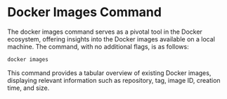 # Docker Images Command

The docker images command serves as a pivotal tool in the Docker ecosystem, offering insights into the Docker images available on a local machine. The command, with no additional flags, is as follows:

```bash
docker images
```
This command provides a tabular overview of existing Docker images, displaying relevant information such as repository, tag, image ID, creation time, and size.
